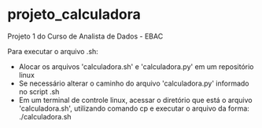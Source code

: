 # projeto_calculadora
 Projeto 1 do Curso de Analista de Dados - EBAC

Para executar o arquivo .sh:
   - Alocar os arquivos 'calculadora.sh' e 'calculadora.py' em um repositório linux
   - Se necessário alterar o caminho do arquivo 'calculadora.py' informado no script .sh
   - Em um terminal de controle linux, acessar o diretório que está o arquivo 'calculadora.sh', utilizando comando cp e executar o arquivo da 
     forma: ./calculadora.sh
     
